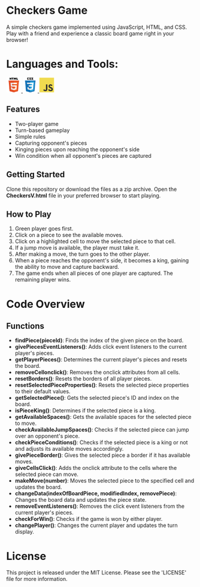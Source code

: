 # Checkers Game

A simple checkers game implemented using JavaScript, HTML, and CSS. Play with a friend and experience a classic board game right in your browser!

# Languages and Tools:
<p align="left"> 
<a href="https://www.w3schools.com/html/" target="_blank" rel="noreferrer"> <img src="https://raw.githubusercontent.com/devicons/devicon/master/icons/html5/html5-original-wordmark.svg" alt="html5" width="40" height="40"/> </a> <a href="https://www.w3schools.com/css/" target="_blank" rel="noreferrer"> <img src="https://raw.githubusercontent.com/devicons/devicon/master/icons/css3/css3-original-wordmark.svg" alt="css3" width="40" height="40"/> </a> <a href="https://developer.mozilla.org/en-US/docs/Web/JavaScript" target="_blank" rel="noreferrer"> <img src="https://raw.githubusercontent.com/devicons/devicon/master/icons/javascript/javascript-original.svg" alt="javascript" width="40" height="40"/> </a> 
</p>

## Features

- Two-player game
- Turn-based gameplay
- Simple rules
- Capturing opponent's pieces
- Kinging pieces upon reaching the opponent's side
- Win condition when all opponent's pieces are captured

## Getting Started

Clone this repository or download the files as a zip archive. Open the **CheckersV.html** file in your preferred browser to start playing.

## How to Play

1. Green player goes first.
2. Click on a piece to see the available moves.
3. Click on a highlighted cell to move the selected piece to that cell.
4. If a jump move is available, the player must take it.
5. After making a move, the turn goes to the other player.
6. When a piece reaches the opponent's side, it becomes a king, gaining the ability to move and capture backward.
7. The game ends when all pieces of one player are captured. The remaining player wins.

# Code Overview

## Functions

- **findPiece(pieceId)**: Finds the index of the given piece on the board.
- **givePiecesEventListeners()**: Adds click event listeners to the current player's pieces.
- **getPlayerPieces()**: Determines the current player's pieces and resets the board.
- **removeCellonclick()**: Removes the onclick attributes from all cells.
- **resetBorders()**: Resets the borders of all player pieces.
- **resetSelectedPieceProperties()**: Resets the selected piece properties to their default values.
- **getSelectedPiece()**: Gets the selected piece's ID and index on the board.
- **isPieceKing()**: Determines if the selected piece is a king.
- **getAvailableSpaces()**: Gets the available spaces for the selected piece to move.
- **checkAvailableJumpSpaces()**: Checks if the selected piece can jump over an opponent's piece.
- **checkPieceConditions()**: Checks if the selected piece is a king or not and adjusts its available moves accordingly.
- **givePieceBorder()**: Gives the selected piece a border if it has available moves.
- **giveCellsClick()**: Adds the onclick attribute to the cells where the selected piece can move.
- **makeMove(number)**: Moves the selected piece to the specified cell and updates the board.
- **changeData(indexOfBoardPiece, modifiedIndex, removePiece)**: Changes the board data and updates the piece state.
- **removeEventListeners()**: Removes the click event listeners from the current player's pieces.
- **checkForWin()**: Checks if the game is won by either player.
- **changePlayer()**: Changes the current player and updates the turn display.

# License

This project is released under the MIT License. Please see the 'LICENSE' file for more information.
